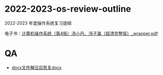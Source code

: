 # 2022-2023-os-review-outline
2022-2023 年度操作系统复习提纲

电子书：[计算机操作系统（第4版）汤小丹、汤子瀛（超清完整版）_wrapper.pdf](https://github.com/james-curtis/2022-2023-os-review-outline/releases/download/v1/4._wrapper.pdf.pdf)

# QA
- [docx文件解压后恢复docx](https://www.jianshu.com/p/6864f44b6496)
